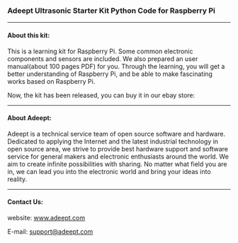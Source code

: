 ### Adeept Ultrasonic Starter Kit Python Code for Raspberry Pi
-----------------------------------------------------------------------------

#### About this kit:
This is a learning kit for Raspberry Pi. Some common electronic components and sensors are included. We also prepared an user manual(about 100 pages PDF) for you. Through the learning, you will get a better understanding of Raspberry Pi, and be able to make fascinating works based on Raspberry Pi.

Now, the kit has been released, you can buy it in our ebay store:</br>

-----------------------------------------------------------------------------
#### About Adeept:
Adeept is a technical service team of open source software and hardware. Dedicated to applying the Internet and the latest industrial technology in open source area, we strive to provide best hardware support and software service for general makers and electronic enthusiasts around the world. We aim to create infinite possibilities with sharing. No matter what field you are in, we can lead you into the electronic world and bring your ideas into reality.

-----------------------------------------------------------------------------
#### Contact Us: 
website:
	www.adeept.com

E-mail:
	support@adeept.com
